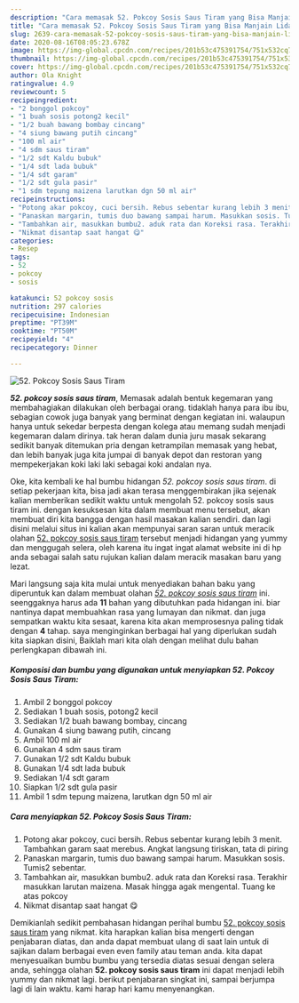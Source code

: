 ```yaml
---
description: "Cara memasak 52. Pokcoy Sosis Saus Tiram yang Bisa Manjain Lidah"
title: "Cara memasak 52. Pokcoy Sosis Saus Tiram yang Bisa Manjain Lidah"
slug: 2639-cara-memasak-52-pokcoy-sosis-saus-tiram-yang-bisa-manjain-lidah
date: 2020-08-16T08:05:23.678Z
image: https://img-global.cpcdn.com/recipes/201b53c475391754/751x532cq70/52-pokcoy-sosis-saus-tiram-foto-resep-utama.jpg
thumbnail: https://img-global.cpcdn.com/recipes/201b53c475391754/751x532cq70/52-pokcoy-sosis-saus-tiram-foto-resep-utama.jpg
cover: https://img-global.cpcdn.com/recipes/201b53c475391754/751x532cq70/52-pokcoy-sosis-saus-tiram-foto-resep-utama.jpg
author: Ola Knight
ratingvalue: 4.9
reviewcount: 5
recipeingredient:
- "2 bonggol pokcoy"
- "1 buah sosis potong2 kecil"
- "1/2 buah bawang bombay cincang"
- "4 siung bawang putih cincang"
- "100 ml air"
- "4 sdm saus tiram"
- "1/2 sdt Kaldu bubuk"
- "1/4 sdt lada bubuk"
- "1/4 sdt garam"
- "1/2 sdt gula pasir"
- "1 sdm tepung maizena larutkan dgn 50 ml air"
recipeinstructions:
- "Potong akar pokcoy, cuci bersih. Rebus sebentar kurang lebih 3 menit. Tambahkan garam saat merebus. Angkat langsung tiriskan, tata di piring"
- "Panaskan margarin, tumis duo bawang sampai harum. Masukkan sosis. Tumis2 sebentar."
- "Tambahkan air, masukkan bumbu2. aduk rata dan Koreksi rasa. Terakhir masukkan larutan maizena. Masak hingga agak mengental. Tuang ke atas pokcoy"
- "Nikmat disantap saat hangat 😋"
categories:
- Resep
tags:
- 52
- pokcoy
- sosis

katakunci: 52 pokcoy sosis 
nutrition: 297 calories
recipecuisine: Indonesian
preptime: "PT39M"
cooktime: "PT50M"
recipeyield: "4"
recipecategory: Dinner

---
```



![52. Pokcoy Sosis Saus Tiram](https://img-global.cpcdn.com/recipes/201b53c475391754/751x532cq70/52-pokcoy-sosis-saus-tiram-foto-resep-utama.jpg)

<b><i>52. pokcoy sosis saus tiram</i></b>, Memasak adalah bentuk kegemaran yang membahagiakan dilakukan oleh berbagai orang. tidaklah hanya para ibu ibu, sebagian cowok juga banyak yang berminat dengan kegiatan ini. walaupun hanya untuk sekedar berpesta dengan kolega atau memang sudah menjadi kegemaran dalam dirinya. tak heran dalam dunia juru masak sekarang sedikit banyak ditemukan pria dengan ketrampilan memasak yang hebat, dan lebih banyak juga kita jumpai di banyak depot dan restoran yang mempekerjakan koki laki laki sebagai koki andalan nya.



Oke, kita kembali ke hal bumbu hidangan <i>52. pokcoy sosis saus tiram</i>. di setiap pekerjaan kita, bisa jadi akan terasa menggembirakan jika sejenak kalian memberikan sedikit waktu untuk mengolah 52. pokcoy sosis saus tiram ini. dengan kesuksesan kita dalam membuat menu tersebut, akan membuat diri kita bangga dengan hasil masakan kalian sendiri. dan lagi disini melalui situs ini kalian akan mempunyai saran saran untuk meracik olahan <u>52. pokcoy sosis saus tiram</u> tersebut menjadi hidangan yang yummy dan menggugah selera, oleh karena itu ingat ingat alamat website ini di hp anda sebagai salah satu rujukan kalian dalam meracik masakan baru yang lezat.


Mari langsung saja kita mulai untuk menyediakan bahan baku yang diperuntuk kan dalam membuat olahan <u><i>52. pokcoy sosis saus tiram</i></u> ini. seenggaknya harus ada <b>11</b> bahan yang dibutuhkan pada hidangan ini. biar nantinya dapat membuahkan rasa yang lumayan dan nikmat. dan juga sempatkan waktu kita sesaat, karena kita akan memprosesnya paling tidak dengan <b>4</b> tahap. saya menginginkan berbagai hal yang diperlukan sudah kita siapkan disini, Baiklah mari kita olah dengan melihat dulu bahan perlengkapan dibawah ini.

<!--inarticleads1-->

##### Komposisi dan bumbu yang digunakan untuk menyiapkan 52. Pokcoy Sosis Saus Tiram:

1. Ambil 2 bonggol pokcoy
1. Sediakan 1 buah sosis, potong2 kecil
1. Sediakan 1/2 buah bawang bombay, cincang
1. Gunakan 4 siung bawang putih, cincang
1. Ambil 100 ml air
1. Gunakan 4 sdm saus tiram
1. Gunakan 1/2 sdt Kaldu bubuk
1. Gunakan 1/4 sdt lada bubuk
1. Sediakan 1/4 sdt garam
1. Siapkan 1/2 sdt gula pasir
1. Ambil 1 sdm tepung maizena, larutkan dgn 50 ml air




<!--inarticleads2-->

##### Cara menyiapkan 52. Pokcoy Sosis Saus Tiram:

1. Potong akar pokcoy, cuci bersih. Rebus sebentar kurang lebih 3 menit. Tambahkan garam saat merebus. Angkat langsung tiriskan, tata di piring
1. Panaskan margarin, tumis duo bawang sampai harum. Masukkan sosis. Tumis2 sebentar.
1. Tambahkan air, masukkan bumbu2. aduk rata dan Koreksi rasa. Terakhir masukkan larutan maizena. Masak hingga agak mengental. Tuang ke atas pokcoy
1. Nikmat disantap saat hangat 😋




Demikianlah sedikit pembahasan hidangan perihal bumbu <u>52. pokcoy sosis saus tiram</u> yang nikmat. kita harapkan kalian bisa mengerti dengan penjabaran diatas, dan anda dapat membuat ulang di saat lain untuk di sajikan dalam berbagai even even family atau teman anda. kita dapat menyesuaikan bumbu bumbu yang tersedia diatas sesuai dengan selera anda, sehingga olahan <b>52. pokcoy sosis saus tiram</b> ini dapat menjadi lebih yummy dan nikmat lagi. berikut penjabaran singkat ini, sampai berjumpa lagi di lain waktu. kami harap hari kamu menyenangkan.
